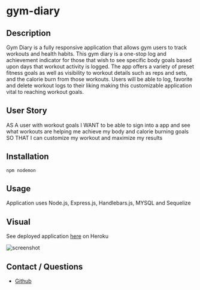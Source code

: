 # gym-diary

## Description
Gym Diary is a fully responsive application that allows gym users to track workouts and health habits.  This gym diary is a one-stop log and achievement indicator for those that wish to see specific body goals based upon days that workout activity is logged. The app offers a variety of preset fitness goals as well as visibility to workout details such as reps and sets, and the calorie burn from those workouts.  Users will be able to log, favorite and delete workout logs to their liking making this customizable application vital to reaching workout goals.  

## User Story
AS A user with workout goals
I WANT to be able to sign into a app and see what workouts are helping me achieve my body and calorie burning goals
SO THAT I can customize my workout and maximize my results

## Installation
`npm nodemon`

## Usage
Application uses Node.js, Express.js, Handlebars.js, MYSQL and Sequelize

## Visual
See deployed application [here]() on Heroku

![screenshot]()

## Contact / Questions

- [Github](https://github.com/ItzDerian/gym-diary)
